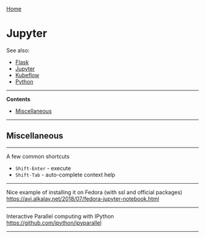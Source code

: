 [Home](Readme.md)
# Jupyter

See also:

  - [Flask](Flask.md)
  - [Jupyter](Jupyter.md)
  - [Kubeflow](Kubeflow.md)
  - [Python](Python.md)

---

**Contents**

- [Miscellaneous](Jupyter.md#miscellaneous)

---

## Miscellaneous

---

A few common shortcuts

- `Shift-Enter` - execute
- `Shift-Tab` - auto-complete context help

---

Nice example of installing it on Fedora (with ssl and official packages)
https://avi.alkalay.net/2018/07/fedora-jupyter-notebook.html

---

Interactive Parallel computing with IPython
https://github.com/ipython/ipyparallel

---
